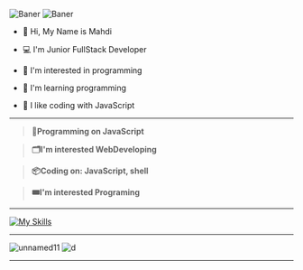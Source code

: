 
![Baner](https://github.com/SaLaMaNdeR-81/SaLaMaNdeR-81/assets/104043896/713fe7c7-4661-4da4-8958-a5293b097058)
![Baner](https://github.com/SaLaMaNdeR-81/SaLaMaNdeR-81/assets/104043896/49b67280-ba5a-4f75-bde7-62f33ffba0f3)



- 👋 Hi, My Name is Mahdi
  
- 💻 I'm Junior FullStack Developer
- 👀 I'm interested in programming 
- 🌱 I'm learning programming
- 💞️ I like coding with JavaScript
  
---
> **💾Programming on JavaScript**

> **🗂️I'm interested WebDeveloping**

> **📦Coding on: JavaScript, shell**

> **🎟️I'm interested Programing**

----

[![My Skills](https://skills.thijs.gg/icons?i=js,html,css,React,Angular)](https://skills.thijs.gg)


----
![unnamed11](https://github.com/SaLaMaNdeR-81/SaLaMaNdeR-81/assets/104043896/efcedbbd-85ed-4d6f-b2ca-1a4cd8f10d42)
![d](https://github.com/SaLaMaNdeR-81/SaLaMaNdeR-81/assets/104043896/b17bff63-bc68-452e-9d40-1c48b89d9dd3)

----


